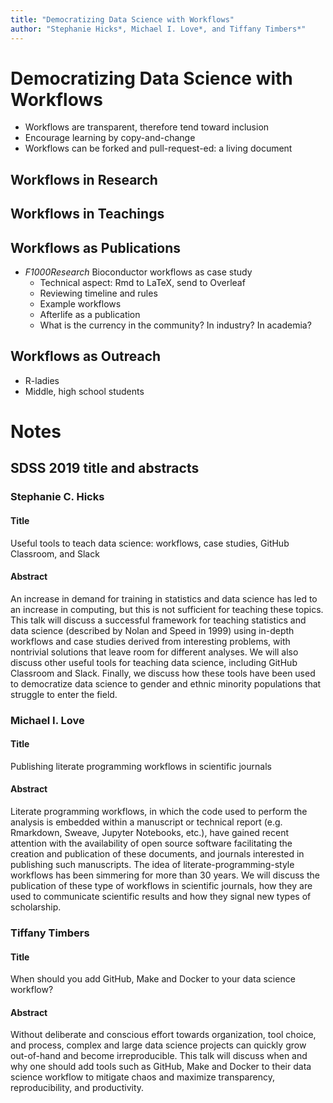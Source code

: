 ```yaml
---
title: "Democratizing Data Science with Workflows"
author: "Stephanie Hicks*, Michael I. Love*, and Tiffany Timbers*"
---
```


# Democratizing Data Science with Workflows

* Workflows are transparent, therefore tend toward inclusion
* Encourage learning by copy-and-change
* Workflows can be forked and pull-request-ed: a living document

## Workflows in Research

## Workflows in Teachings

## Workflows as Publications

* *F1000Research* Bioconductor workflows as case study
    - Technical aspect: Rmd to LaTeX, send to Overleaf
    - Reviewing timeline and rules
    - Example workflows
    - Afterlife as a publication
    - What is the currency in the community? In industry? In academia?
 
 ## Workflows as Outreach
 
* R-ladies 
* Middle, high school students

# Notes 

## SDSS 2019 title and abstracts 

### Stephanie C. Hicks 

#### Title 

Useful tools to teach data science: workflows, case studies, GitHub Classroom, and Slack

#### Abstract 

An increase in demand for training in statistics and data science has led to an increase in computing, but this is not sufficient for teaching these topics. This talk will discuss a successful framework for teaching statistics and data science (described by Nolan and Speed in 1999) using in-depth workflows and case studies derived from interesting problems, with nontrivial solutions that leave room for different analyses. We will also discuss other useful tools for teaching data science, including GitHub Classroom and Slack. Finally, we discuss how these tools have been used to democratize data science to gender and ethnic minority populations that struggle to enter the field. 


### Michael I. Love 

#### Title 

Publishing literate programming workflows in scientific journals

#### Abstract 

Literate programming workflows, in which the code used to perform the analysis is embedded within a manuscript or technical report (e.g. Rmarkdown, Sweave, Jupyter Notebooks, etc.), have gained recent attention with the availability of open source software facilitating the creation and publication of these documents, and journals interested in publishing such manuscripts. The idea of literate-programming-style workflows has been simmering for more than 30 years. We will discuss the publication of these type of workflows in scientific journals, how they are used to communicate scientific results and how they signal new types of scholarship.


### Tiffany Timbers 

#### Title 

When should you add GitHub, Make and Docker to your data science workflow?

#### Abstract 

Without deliberate and conscious effort towards organization, tool choice, and process, complex and large data science projects can quickly grow out-of-hand and become irreproducible. This talk will discuss when and why one should add tools such as GitHub, Make and Docker to their data science workflow to mitigate chaos and maximize transparency, reproducibility, and productivity. 

